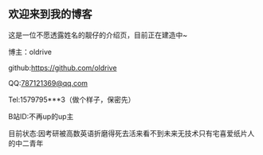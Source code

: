 ## 欢迎来到我的博客

这是一位不愿透露姓名的靓仔的介绍页，目前正在建造中~

博主：oldrive

github:https://github.com/oldrive

QQ:787121369@qq.com

Tel:1579795***3（做个样子，保密先）

B站ID:不再up的up主

目前状态:因考研被高数英语折磨得死去活来看不到未来无技术只有宅喜爱纸片人的中二青年
